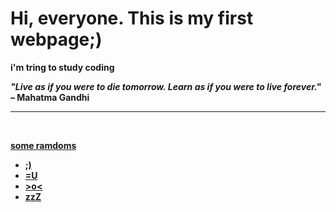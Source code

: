 <!DOCTYPE html>
<html>
<head>

<title> <strong>Yiran Wang</title> <strong>
<head>


<body>
<h1>Hi, everyone. This is my first webpage;)</h1>
<p>i'm tring to study coding </p>
  <em> "Live as if you were to die tomorrow. Learn as if you were to live forever." </em> – Mahatma Gandhi 
  
<hr>
<a href="https://www.awwwards.com/inspiration/audio-reactive-visual-intrusion-voices-of-alice" title=”One of the inspirational web design pages”>
<br>
  
  <p>some ramdoms</p>
  <ul>
  <li>;) </li>
  <li>=U </li>
  <li> >o< </li>
  <li> zzZ </li>
  </ul> 
    
</body>
</html>
